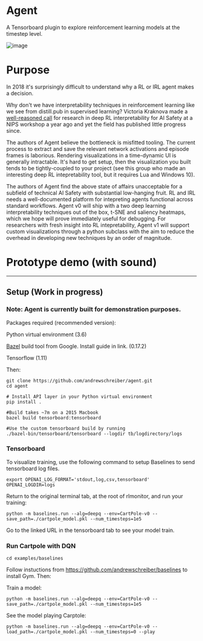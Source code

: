 # Agent

A Tensorboard plugin to explore reinforcement learning models at the timestep level.

![image](https://user-images.githubusercontent.com/1892071/46906219-61a5b700-cf00-11e8-8e6e-0c821f6ce81f.png)

# Purpose
In 2018 it's surprisingly difficult to understand why a RL or IRL agent makes a decision.

Why don't we have interpretability techniques in reinforcement learning like we see from distill.pub in supervised learning? Victoria Kraknova made a [well-reasoned call](https://www.youtube.com/watch?v=3HzIutdlpho) for research in deep RL interpretability for AI Safety at a NIPS workshop a year ago and yet the field has published little progress since. 

The authors of Agent believe the bottleneck is misfitted tooling. The current process to extract and save the relevant network activations and episode frames is laborious. Rendering visualizations in a time-dynamic UI is generally intractable. It's hard to get setup, then the visualization you built tends to be tightly-coupled to your project (see this group who made an interesting deep RL intepretability tool, but it requires Lua and Windows 10). 

The authors of Agent find the above state of affairs unacceptable for a subfield of technical AI Safety with substantial low-hanging fruit. RL and IRL needs a well-documented platform for intepreting agents functional across standard workflows. Agent v0 will ship with a two deep learning interpretability techniques out of the box, t-SNE and saliency heatmaps, which we hope will prove immediately useful for debugging. For researchers with fresh insight into RL intepretability, Agent v1 will support custom visualizations through a python subclass with the aim to reduce the overhead in developing new techniques by an order of magnitude.

# Prototype demo (with sound)
----

## Setup (Work in progress)
### Note: Agent is currently built for demonstration purposes.
Packages required (recommended version):

  Python virtual environment (3.6)

  [Bazel](https://docs.bazel.build/versions/master/install.html) build tool from Google. Install guide in link. (0.17.2)

  Tensorflow (1.11)
  
Then:

    git clone https://github.com/andrewschreiber/agent.git
    cd agent
    
    # Install API layer in your Python virtual environment
    pip install .

    #Build takes ~7m on a 2015 Macbook
    bazel build tensorboard:tensorboard
    
    #Use the custom tensorboard build by running
    ./bazel-bin/tensorboard/tensorboard --logdir tb/logdirectory/logs
    

### Tensorboard
To visualize training, use the following command to setup Baselines to
send tensorboard log files.

    export OPENAI_LOG_FORMAT='stdout,log,csv,tensorboard' OPENAI_LOGDIR=logs

Return to the original terminal tab, at the root of rlmonitor, and run your training:

    python -m baselines.run --alg=deepq --env=CartPole-v0 --save_path=./cartpole_model.pkl --num_timesteps=1e5

Go to the linked URL in the tensorboard tab to see your model train.

### Run Cartpole with DQN
    cd examples/baselines

Follow instuctions from https://github.com/andrewschreiber/baselines to
install Gym. Then:

Train a model:

    python -m baselines.run --alg=deepq --env=CartPole-v0 --save_path=./cartpole_model.pkl --num_timesteps=1e5

See the model playing Carptole:

    python -m baselines.run --alg=deepq --env=CartPole-v0 --load_path=./cartpole_model.pkl --num_timesteps=0 --play
